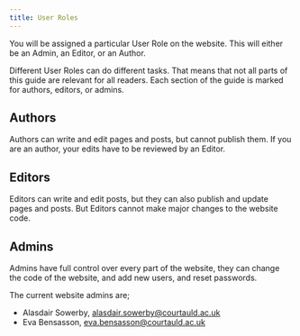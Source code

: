 ```yaml
---
title: User Roles
---
```

You will be assigned a particular User Role on the website. This will either be an Admin, an Editor, or an Author.

Different User Roles can do different tasks. That means that not all parts of this guide are relevant for all readers.
Each section of the guide is marked for authors, editors, or admins.

## Authors

Authors can write and edit pages and posts, but cannot publish them. If you are an author, your edits have to be reviewed by an Editor.

## Editors

Editors can write and edit posts, but they can also publish and update pages and posts. But Editors cannot make major changes to the website code.

## Admins

Admins have full control over every part of the website, they can change the code of the website, and add new users, and reset passwords. 

The current website admins are;
* Alasdair Sowerby, alasdair.sowerby@courtauld.ac.uk
* Eva Bensasson, eva.bensasson@courtauld.ac.uk